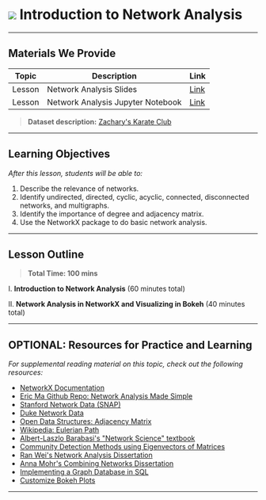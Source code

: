 # ![](https://ga-dash.s3.amazonaws.com/production/assets/logo-9f88ae6c9c3871690e33280fcf557f33.png) Introduction to Network Analysis

---

## Materials We Provide


| Topic | Description | Link |
| --- | --- | --- |
| Lesson | Network Analysis Slides | [Link](./network-analysis.pdf)|
| Lesson | Network Analysis Jupyter Notebook | [Link](./starter-code.ipynb)|

> **Dataset description:** [Zachary's Karate Club](https://en.wikipedia.org/wiki/Zachary%27s_karate_club)

---

## Learning Objectives

*After this lesson, students will be able to:*

1. Describe the relevance of networks.
2. Identify undirected, directed, cyclic, acyclic, connected, disconnected networks, and multigraphs.
3. Identify the importance of degree and adjacency matrix.
4. Use the NetworkX package to do basic network analysis.

---

## Lesson Outline

> **Total Time: 100 mins**

I. **Introduction to Network Analysis** (60 minutes total)

II. **Network Analysis in NetworkX and Visualizing in Bokeh** (40 minutes total)

---

## OPTIONAL: Resources for Practice and Learning

*For supplemental reading material on this topic, check out the following resources:*

- [NetworkX Documentation](https://networkx.github.io/)
- [Eric Ma Github Repo: Network Analysis Made Simple](https://github.com/ericmjl/Network-Analysis-Made-Simple)
- [Stanford Network Data (SNAP)](http://snap.stanford.edu/data/index.html)
- [Duke Network Data](https://dnac.ssri.duke.edu/datasets.php)
- [Open Data Structures: Adjacency Matrix](http://opendatastructures.org/versions/edition-0.1e/ods-java/12_1_AdjacencyMatrix_Repres.html)
- [Wikipedia: Eulerian Path](https://en.wikipedia.org/wiki/Eulerian_path)
- [Albert-Laszlo Barabasi's "Network Science" textbook](http://barabasi.com/networksciencebook/)
- [Community Detection Methods using Eigenvectors of Matrices](http://netwiki.amath.unc.edu/uploads/Publications/Ma11Paper_final.pdf)
- [Ran Wei's Network Analysis Dissertation](https://etd.ohiolink.edu/!etd.send_file?accession=osu1471846863&disposition=inline)
- [Anna Mohr's Combining Networks Dissertation](https://etd.ohiolink.edu/!etd.send_file?accession=osu1492720126432803&disposition=inline)
- [Implementing a Graph Database in SQL](https://www.sqlshack.com/implement-graph-database-sql-server-2017/)
- [Customize Bokeh Plots](https://bokeh.pydata.org/en/latest/docs/user_guide/tools.html)
---
